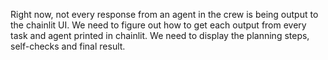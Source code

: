 Right now, not every response from an agent in the crew is being output to the chainlit UI. We need to figure out how to get each output from every task and agent printed in chainlit. We need to display the planning steps, self-checks and final result.